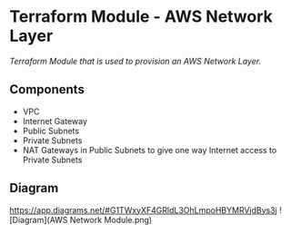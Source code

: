 # Terraform Module - AWS Network Layer

*Terraform Module that is used to provision an AWS Network Layer.*

## Components
  * VPC
  * Internet Gateway
  * Public Subnets
  * Private Subnets
  * NAT Gateways in Public Subnets to give one way Internet access to Private Subnets 

## Diagram
https://app.diagrams.net/#G1TWxyXF4GRldL3OhLmpoHBYMRVjdBys3j
![Diagram](AWS Network Module.png)

